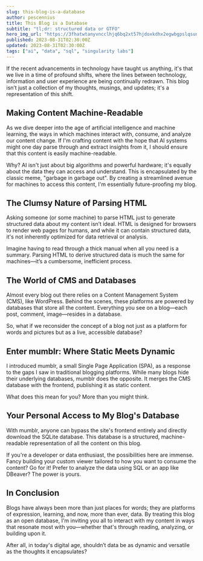 ```yaml
---
slug: this-blog-is-a-database
author: pescennius
title: This Blog is a Database
subtitle: "tl;dr: structured data or GTFO"
hero_img_url: "https://3fhatwtanyvncclhjq6bq2xt57hjdoxkdhx2egwbgpslqsunwqlq.arweave.net/2U4J2mBuKtEJZ0w8GGrz786RuuoZ76IawTPkuEqNtBc"
published: 2023-08-31T02:30:00Z
updated: 2023-08-31T02:30:00Z
tags: ["ai", "data", "sql", "singularity labs"]
---
```


If the recent advancements in technology have taught us anything, it's that we live in a time of profound shifts, where the lines between technology, information and user experience are being continually redrawn. This blog isn’t just a collection of my thoughts, musings, and updates; it's a representation of this shift.

## Making Content Machine-Readable

As we dive deeper into the age of artificial intelligence and machine learning, the ways in which machines interact with, consume, and analyze our content change. If I'm crafting content with the hope that AI systems might one day parse through and extract insights from it, I should ensure that this content is easily machine-readable.

Why? AI isn't just about big algorithms and powerful hardware; it's equally about the data they can access and understand. This is encapsulated by the classic meme, "garbage in garbage out". By creating a streamlined avenue for machines to access this content, I'm essentially future-proofing my blog.

## The Clumsy Nature of Parsing HTML

Asking someone (or some machine) to parse HTML just to generate structured data about my content isn’t ideal. HTML is designed for browsers to render web pages for humans, and while it can contain structured data, it's not inherently optimized for data retrieval or analysis.

Imagine having to read through a thick manual when all you need is a summary. Parsing HTML to derive structured data is much the same for machines—it’s a cumbersome, inefficient process.

## The World of CMS and Databases

Almost every blog out there relies on a Content Management System (CMS), like WordPress. Behind the scenes, these platforms are powered by databases that store all the content. Everything you see on a blog—each post, comment, image—resides in a database.

So, what if we reconsider the concept of a blog not just as a platform for words and pictures but as a live, accessible database?

## Enter mumblr: Where Static Meets Dynamic

I introduced mumblr, a small Single Page Application (SPA), as a response to the gaps I saw in traditional blogging platforms. While many blogs hide their underlying databases, mumblr does the opposite. It merges the CMS database with the frontend, publishing it as static content.

What does this mean for you? More than you might think.

## Your Personal Access to My Blog's Database

With mumblr, anyone can bypass the site's frontend entirely and directly download the SQLite database. This database is a structured, machine-readable representation of all the content on this blog.

If you're a developer or data enthusiast, the possibilities here are immense. Fancy building your custom viewer tailored to how you want to consume the content? Go for it! Prefer to analyze the data using SQL or an app like DBeaver? The power is yours.

## In Conclusion

Blogs have always been more than just places for words; they are platforms of expression, learning, and now, more than ever, data. By treating this blog as an open database, I'm inviting you all to interact with my content in ways that resonate most with you—whether that's through reading, analyzing, or building upon it.

After all, in today's digital age, shouldn’t data be as dynamic and versatile as the thoughts it encapsulates?